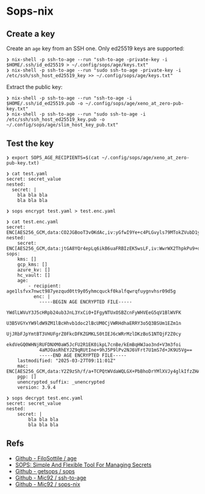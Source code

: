 # Sops-nix

## Create a key

Create an `age` key from an SSH one.
Only ed25519 keys are supported:

```shell
❯ nix-shell -p ssh-to-age --run "ssh-to-age -private-key -i $HOME/.ssh/id_ed25519 > ~/.config/sops/age/keys.txt"
❯ nix-shell -p ssh-to-age --run "sudo ssh-to-age -private-key -i /etc/ssh/ssh_host_ed25519_key >> ~/.config/sops/age/keys.txt"
```

Extract the public key:

```
❯ nix-shell -p ssh-to-age --run "ssh-to-age -i $HOME/.ssh/id_ed25519.pub -o ~/.config/sops/age/xeno_at_zero-pub-key.txt"
❯ nix-shell -p ssh-to-age --run "sudo ssh-to-age -i /etc/ssh/ssh_host_ed25519_key.pub -o ~/.config/sops/age/slim_host_key_pub.txt"
```

## Test the key

```shell
❯ export SOPS_AGE_RECIPIENTS=$(cat ~/.config/sops/age/xeno_at_zero-pub-key.txt)

❯ cat test.yaml
secret: secret_value
nested:
  secret: |
    bla bla bla
    bla bla bla

❯ sops encrypt test.yaml > test.enc.yaml

❯ cat test.enc.yaml
secret: ENC[AES256_GCM,data:CO2JGBooT3vOKdAc,iv:yGfwI9Ye+c4PLGvyls79MTokZVubD1y0kCMJJlq/hOs=,tag:ZQmXglBH+2soqtu0ZvhpHQ==,type:str]
nested:
    secret: ENC[AES256_GCM,data:jtGA8YQr4epLq6ikB6uaFRBIzEK5wsLF,iv:WwrWX2ThpkPu9+dWlKNP+T8OPbWJnhGNFd+MOS3g+uk=,tag:kNaLoIOxYzceJeXnvgOvAQ==,type:str]
sops:
    kms: []
    gcp_kms: []
    azure_kv: []
    hc_vault: []
    age:
        - recipient: age1lsfvx7nwct987yezqud0tt9y05yhmcquckf0kalfqwrqfuygnvhsr09d5g
          enc: |
            -----BEGIN AGE ENCRYPTED FILE-----
            YWdlLWVuY3J5cHRpb24ub3JnL3YxCi0+IFgyNTUxOSBZcnFyWHVEeG5qV1BlWVFK
            U3B5VGYxYW9ldW9ZM1lBcHhvb1doc2lBcUM0CjVWRHdhaERRY3o5Q3BSUm1EZm1n
            UjJRbFJpYmtBT3VHUFgrZ0FkcDFKZGMKLS0tIEJ6cWRrMzlDKzBoS1NTQjF2Z0cy
            ekdVeGQ0WHNjRUFDNXM0aW5JcFU2R1EK0ikpL7cnBe/kEmBqHWJao3nd+V3m3foi
            4aMJOasRhEYJZ9qRUtIne+9hJ5P9lPv2NJ6VFrt7U1mS7d+JK9U5Vg==
            -----END AGE ENCRYPTED FILE-----
    lastmodified: "2025-03-27T09:11:01Z"
    mac: ENC[AES256_GCM,data:Y2Z9zSh/f/a+TCPQtWVdaWQLGX+PbBhoDrYMlXVJy4glkIfzZHAveGrKpejBZ5wYS1PLJuxfs/nRxYgyZmK6+KZvnwTt3asAJhekEDrjw38m+fnxnpukFa8LaUWqCMs176v++QXEDeACTF5tfgIpqulhBzmCaiCiy0S1BcITmm0=,iv:a8Jzii57JizZGpQtz9wPRq3c4CI/o/qFq6WfWGMCysA=,tag:LC565HlUoUrwArE+v8bjHQ==,type:str]
    pgp: []
    unencrypted_suffix: _unencrypted
    version: 3.9.4

❯ sops decrypt test.enc.yaml
secret: secret_value
nested:
    secret: |
        bla bla bla
        bla bla bla
```


## Refs

* [Github - FiloSottile / age](https://github.com/FiloSottile/age)
* [SOPS: Simple And Flexible Tool For Managing Secrets](https://getsops.io/)
* [Github - getsops / sops](https://github.com/getsops/sops)
* [Github - Mic92 / ssh-to-age](https://github.com/Mic92/ssh-to-age)
* [Github - Mic92 / sops-nix](https://github.com/Mic92/sops-nix)
